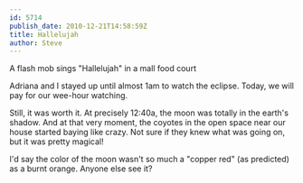 ```yaml
---
id: 5714
publish_date: 2010-12-21T14:58:59Z
title: Hallelujah
author: Steve
---
```

A flash mob sings "Hallelujah" in a mall food court

Adriana and I stayed up until almost 1am to watch the eclipse. Today, we will pay for our wee-hour watching.

Still, it was worth it. At precisely 12:40a, the moon was totally in the earth's shadow. And at that very moment, the coyotes in the open space near our house started baying like crazy. Not sure if they knew what was going on, but it was pretty magical!

I'd say the color of the moon wasn't so much a "copper red" (as predicted) as a burnt orange. Anyone else see it?